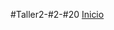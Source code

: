    #Taller2-#2-#20
   <a href="https://taller2lme.github.io/Taller2-2-20/Taller2_LME/html/inicio.html"> Inicio</a>
    

